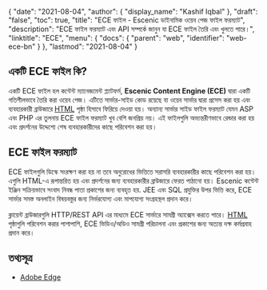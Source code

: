 {
  "date": "2021-08-04",
  "author": {
    "display_name": "Kashif Iqbal"
  },
  "draft": "false",
  "toc": true,
  "title": "ECE ফাইল - Escenic ডাইনামিক ওয়েব পেজ ফাইল ফরম্যাট",
  "description": "ECE ফাইল ফরম্যাট এবং API সম্পর্কে জানুন যা ECE ফাইল তৈরি এবং খুলতে পারে।",
  "linktitle": "ECE",
  "menu": {
    "docs": {
      "parent": "web",
      "identifier": "web-ece-bn"
    }
  },
  "lastmod": "2021-08-04"
}

## একটি ECE ফাইল কি?

একটি ECE ফাইল হল কন্টেন্ট ম্যানেজমেন্ট প্ল্যাটফর্ম, **Escenic Content Engine (ECE)** দ্বারা একটি গতিশীলভাবে তৈরি করা ওয়েব পেজ। এটিতে সার্ভার-সাইড কোড রয়েছে যা ওয়েব সার্ভার দ্বারা প্রসেস করা হয় এবং ব্যবহারকারী ব্রাউজারে [HTML](/web/html/) পৃষ্ঠা হিসাবে ফিরিয়ে দেওয়া হয়। অন্যান্য সার্ভার সাইড ফাইল ফরম্যাট যেমন ASP এবং PHP এর তুলনায় ECE ফাইল ফরম্যাট খুব বেশি জনপ্রিয় নয়। এই ফাইলগুলি অভ্যন্তরীণভাবে রেন্ডার করা হয় এবং প্রদর্শনের উদ্দেশ্যে শেষ ব্যবহারকারীদের কাছে পরিবেশন করা হয়।

## ECE ফাইল ফরম্যাট

ECE ফাইলগুলি ডিস্কে সংরক্ষণ করা হয় না তবে অনুরোধের ভিত্তিতে সরাসরি ব্যবহারকারীর কাছে পরিবেশন করা হয়। এগুলি HTML-এ রূপান্তরিত হয় এবং প্রদর্শনের জন্য ব্যবহারকারীর ব্রাউজারে ফেরত পাঠানো হয়। Escenic কন্টেন্ট ইঞ্জিন সক্রিয়ভাবে সংবাদ নিবন্ধ পাতা প্রকাশের জন্য ব্যবহৃত হয়. JEE এবং SQL প্রযুক্তির উপর ভিত্তি করে, ECE সার্ভার সমস্ত অনলাইন বিষয়বস্তুর জন্য নির্ভরযোগ্য এবং মাপযোগ্য সংগ্রহস্থল প্রদান করে।

ক্লায়েন্ট ব্রাউজারগুলি HTTP/REST API এর মাধ্যমে ECE সার্ভারে সামগ্রী অ্যাক্সেস করতে পারে। [HTML](/web/html/) পৃষ্ঠাগুলি পরিবেশন করার পাশাপাশি, ECE ভিডিও/অডিও সামগ্রী পরিচালনা এবং প্রকাশের জন্য অত্যন্ত দক্ষ কর্মপ্রবাহ প্রদান করে।

## তথ্যসূত্র

* [Adobe Edge](https://www.adobe.com/sea/products/edge-animate.html)



